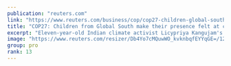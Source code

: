 ```yaml
---
publication: "reuters.com"
link: "https://www.reuters.com/business/cop/cop27-children-global-south-make-their-presence-felt-climate-summit-2022-11-16/"
title: "COP27: Children from Global South make their presence felt at climate summit"
excerpt: "Eleven-year-old Indian climate activist Licypriya Kangujam's dogged questioning of Britain's climate minister Zac Goldsmith about the fate of climate activists detained in his country was one of the m"
image: "https://www.reuters.com/resizer/Db4Yo7cMQuwWO_kvknbqfEYYqGE=/1200x628/smart/filters:quality(80)/cloudfront-us-east-2.images.arcpublishing.com/reuters/42J2DWWDHZNX5OOKZINU2FVL64.jpg"
group: pro
rank: 13
---
```

